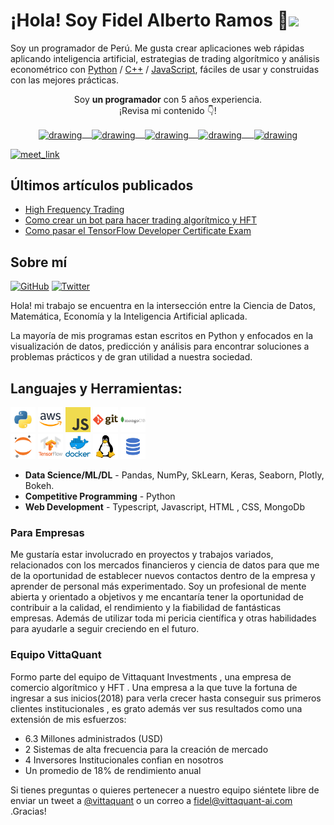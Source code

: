 <h1>¡Hola! Soy Fidel Alberto Ramos 👋<img src="https://emojis.slackmojis.com/emojis/images/1531849430/4246/blob-sunglasses.gif?1531849430" width="30"/></h1>

Soy un programador de Perú. Me gusta crear aplicaciones web rápidas aplicando inteligencia artificial, estrategias de trading algorítmico y análisis econométrico  con [Python](https://www.python.org/) / [C++](https://visualstudio.microsoft.com/es/vs/features/cplusplus/) / [JavaScript](https://www.javascript.com/), fáciles de usar y construidas con las mejores prácticas.



</p>

<p align="center">Soy <strong>un programador</strong> con 5 años experiencia. <br />¡Revisa mi contenido 👇!</p>
<p align="center">
<a href="https://www.youtube.com/vittaquant"><img align="center" src="https://res.cloudinary.com/importdata/image/upload/v1595012354/yt_logo_jjgys4.png" alt="drawing" width="100"/>&nbsp;&nbsp;&nbsp;&nbsp;<a href="https://medium.com/@fidelalbertoramos"><img align="center" src="https://res.cloudinary.com/importdata/image/upload/v1595012354/medium_mono_hoz0z5.png" alt="drawing" width="35"/>&nbsp;&nbsp;&nbsp;&nbsp;<a href="https://twitter.com/vittaquant"><img align="center" src="https://res.cloudinary.com/importdata/image/upload/v1595012924/Twitter_Logo_Blue_gbtagu.png" alt="drawing" width="40"/>&nbsp;&nbsp;&nbsp;&nbsp;<a href="https://www.linkedin.com/in/fidel-alberto-ramos-950079186/"><img align="center" src="https://res.cloudinary.com/importdata/image/upload/v1595012354/linkedin_t9qiwy.png" alt="drawing" width="100"/> &nbsp;&nbsp;&nbsp;&nbsp;<a href="https://www.kaggle.com"><img align="center" src="https://res.cloudinary.com/importdata/image/upload/v1595012924/kaggle_ksaktb.png" alt="drawing" width="75"/>
	
</p>
<a href="https://calendly.com/anmol098/30min" target="_blank"><img width="498" alt="meet_link" src="https://user-images.githubusercontent.com/15426564/144297439-f530f383-e73e-41e0-9914-a9b7d3f432e5.png"></a>	
	
	
<h2>Últimos artículos publicados</h2>

- [High Frequency Trading](https://medium.com/@fidelalbertoramos/high-frequency-trading-7b25905ff58)
- [Como crear un bot para hacer trading algorítmico y HFT](https://medium.com/@fidelalbertoramos/como-crear-un-bot-para-trading-algor%C3%ADtmico-y-hft-3af8aa190d02)
- [Como pasar el TensorFlow Developer Certificate Exam](https://www.linkedin.com/pulse/como-pasar-el-tensorflow-developer-certificate-exam-ramos/)


	
<h2>Sobre mí</h2>
<p align="left">
	<a href="https://github.com/FidelAlberto"><img src="https://img.shields.io/github/followers/crisgarner.svg?label=GitHub&style=social" alt="GitHub"></a>
	<a href="https://twitter.com/vittaquant"><img src="https://img.shields.io/twitter/follow/crisgarner?label=Twitter&style=social" alt="Twitter"></a>
</p>

Hola! mi trabajo se encuentra en la intersección entre la Ciencia de Datos, Matemática, Economía y la Inteligencia Artificial aplicada.

La mayoría de mis programas estan escritos en Python y  enfocados en  la visualización de datos, predicción  y análisis para encontrar soluciones a problemas prácticos y de gran utilidad a nuestra sociedad.

## **Languajes y Herramientas:**  

<!-- <code><img height="20" src="https://raw.githubusercontent.com/github/explore/80688e429a7d4ef2fca1e82350fe8e3517d3494d/topics/android/android.png"></code> -->
<code><img height="40" src="https://raw.githubusercontent.com/github/explore/80688e429a7d4ef2fca1e82350fe8e3517d3494d/topics/python/python.png"></code>
<code><img height="40" src="https://raw.githubusercontent.com/github/explore/80688e429a7d4ef2fca1e82350fe8e3517d3494d/topics/aws/aws.png"></code>
<code><img height="40" src="https://raw.githubusercontent.com/github/explore/80688e429a7d4ef2fca1e82350fe8e3517d3494d/topics/javascript/javascript.png"></code>
<code><img height="40" src="https://raw.githubusercontent.com/github/explore/80688e429a7d4ef2fca1e82350fe8e3517d3494d/topics/git/git.png"></code>
<code><img height="40" src="https://raw.githubusercontent.com/github/explore/80688e429a7d4ef2fca1e82350fe8e3517d3494d/topics/mongodb/mongodb.png"></code>
<br />
<code><img height="40" src="https://raw.githubusercontent.com/github/explore/80688e429a7d4ef2fca1e82350fe8e3517d3494d/topics/jupyter-notebook/jupyter-notebook.png"></code>
<code><img height="40" src="https://raw.githubusercontent.com/github/explore/80688e429a7d4ef2fca1e82350fe8e3517d3494d/topics/tensorflow/tensorflow.png"></code>
<code><img height="40" src="https://raw.githubusercontent.com/github/explore/80688e429a7d4ef2fca1e82350fe8e3517d3494d/topics/docker/docker.png"></code>
<code><img height="40" src="https://raw.githubusercontent.com/github/explore/80688e429a7d4ef2fca1e82350fe8e3517d3494d/topics/linux/linux.png"></code>
<code><img height="40" src="https://raw.githubusercontent.com/github/explore/80688e429a7d4ef2fca1e82350fe8e3517d3494d/topics/sql/sql.png"></code>




<!-- <code><img height="20" src="https://raw.githubusercontent.com/github/explore/80688e429a7d4ef2fca1e82350fe8e3517d3494d/topics/csharp/csharp.png"></code> -->
- **Data Science/ML/DL** - Pandas, NumPy, SkLearn, Keras, Seaborn, Plotly, Bokeh.
- **Competitive Programming** -  Python
- **Web Development** - Typescript, Javascript, HTML , CSS, MongoDb

### Para Empresas

Me gustaría estar involucrado en proyectos y trabajos variados, relacionados con los mercados financieros y ciencia de datos para que me de la oportunidad de establecer nuevos contactos dentro de la empresa y aprender de personal más experimentado. Soy
un profesional de mente abierta y orientado a objetivos y me encantaría tener la oportunidad de contribuir a la calidad, el rendimiento y la fiabilidad de fantásticas empresas. Además de utilizar toda mi pericia científica y otras habilidades para ayudarle a seguir creciendo en el futuro.

### Equipo VittaQuant

Formo parte del equipo de Vittaquant Investments , una empresa de comercio algorítmico y HFT .
Una empresa a la que tuve la  fortuna de ingresar  a sus inicios(2018) para  verla crecer hasta  conseguir sus primeros clientes institucionales , es  grato además ver sus resultados como una extensión de mis esfuerzos:

- 6.3 Millones administrados (USD)
- 2 Sistemas de alta frecuencia para la creación de mercado
- 4 Inversores Institucionales  confian en nosotros
- Un promedio de 18% de rendimiento anual

Si tienes preguntas o quieres pertenecer a nuestro equipo siéntete libre de enviar un tweet  a [@vittaquant](https://twitter.com/vittaquant) o un correo a [fidel@vittaquant-ai.com](mailto:fidel@vittaquant-ai.com) .Gracias!


